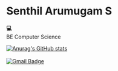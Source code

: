 # Senthil Arumugam S

<strong>💻</strong><br>
BE Computer Science <br>

[![Anurag's GitHub stats](https://github-readme-stats.vercel.app/api?username=PlutoSenthil)](https://github.com/anuraghazra/github-readme-stats)
<br><br>
[![Gmail Badge](https://img.shields.io/badge/Gmail-d14836?style=flat-square&logo=Gmail&logoColor=white&link=mailto:senthilarumugamnellai@gmail.com)](mailto:senthilarumugamnellai@gmail.com)
